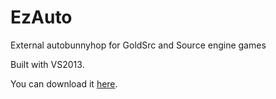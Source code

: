 # EzAuto
External autobunnyhop for GoldSrc and Source engine games


Built with VS2013.

You can download it [here](https://github.com/TotallyMehis/EzAuto/releases "EzAuto Releases").
